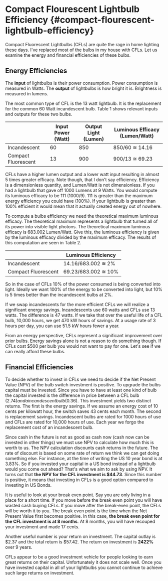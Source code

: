 # Compact Flourescent Lightbulb Efficiency {#compact-flourescent-lightbulb-efficiency}

Compact Fluorescent Lightbulbs (CFLs) are quite the rage in home
lighting these days. I've replaced most of the bulbs in my house with
CFLs. Let us examine the energy and financial efficiencies of these
bulbs.

## Energy Efficiencies

The <b>input</b> of lightbulbs is their power consumption. Power
consumption is measured in Watts. The <b>output</b> of lightbulbs is
how bright it is. Brightness is measured in lumens.

The most common type of CFL is the 13 watt lightbulb. It is the
replacement for the common 60 Watt incandescent bulb. Table 1 shows
relevant inputs and outputs for these two bulbs.

|                     | Input Power (Watt) | Output Light (Lumen) | Luminous Efficacy (Lumen/Watt) |
|---------------------|--------------------|----------------------|--------------------------------|
| Incandescent        | 60                 | 850                  | 850/60 ≅ 14.16                 |
| Compact Fluorescent | 13                 | 900                  | 900/13 ≅ 69.23                 |

CFLs have a higher lumen output and a lower watt input resulting in
almost 5 times greater efficacy. Note though, that I don't say
efficiency. Efficiency is a dimensionless quantity, and Lumen/Watt is
not dimensionless. If you had a lightbulb that gave off 1000 Lumens at
9 Watts. You would compute its luminous efficacy to be 111
(1000/9). 111 is greater than the maximum energy efficiency you could
have (100%). If your lightbulb is greater than 100% efficient it would
mean that it actually created energy out of nowhere.

To compute a bulbs efficiency we need the theoretical maximum luminous
efficacy. The theoretical maximum represents a lightbulb that turned
all of its power into visible light photons. The theoretical maximum
luminous efficacy is 683.002 Lumen/Watt. Give this, the luminous
efficiency is given by the luminous efficacy divided by the maximum
efficacy. The results of this computation are seen in Table 2.


|                     | Luminous Efficiency |
|---------------------|---------------------|
| Incandescent        | 14.16/683.002 ≅ 2%  |
| Compact Fluorescent | 69.23/683.002 ≅ 10% |

So in the case of CFLs 10% of the power consumed is being converted
into light. Ideally we want 100% of the energy to be converted into
light, but 10% is 5 times better than the incandescent bulbs at 2%.

If we swap incandescents for the more efficient CFLs we will realize a
significant energy savings. Incandescents use 60 watts and CFLs use 13
watts. The difference is 47 watts. If we take that over the useful
life of a CFL bulb, 10,000 hours, we get 470 kW hours of savings. At a
usage rate of 3 hours per day, you can use 51.5 kW hours fewer a year.

From an energy perspective, CFLs represent a significant improvement
over prior bulbs. Energy savings alone is not a reason to do something
though. If CFLs cost $500 per bulb you would not want to pay for
one. Let's see if we can really afford these bulbs.


## Financial Efficiencies

To decide whether to invest in CFLs we need to decide if the Net
Present Value (NPV) of the bulb switch investment is positive. To
upgrade the bulbs capital must be invested. Since you have to have at
least one kind of bulb the capital invested is the difference in price
between a CFL bulb ($2.74) and a incandescent bulb ($0.36). This
investment yields two distinct returns. The first is the energy
savings. If we assume an energy cost of 10 cents per kilowatt hour,
the switch saves 43 cents each month. The second is replacement
savings. Incandescent bulbs are rated for 1000 hours of use and CFLs
are rated for 10,000 hours of use. Each year we forgo the replacement
cost of an incandescent bulb.

Since cash in the future is not as good as cash now (cash now can be
invested in other things) we must use NPV to calculate how much this
is worth to us. The NPV calculation discounts cash returns in the
future. The rate of discount is based on some rate of return we think
we can get doing something else. For instance, at the time of writing
the US 10 year bond is at 3.83%. So if you invested your capital in a
US bond instead of a lightbulb would you come out ahead? That's what
we aim to ask by using NPV. It turns out that <b>the NPV for the CFL
investment is $44.73</b>. Since this number is positive, it means that
investing in CFLs is a good option compared to investing in US Bonds.

It is useful to look at your break even point. Say you are only living
in a place for a short time. If you move before the break even point
you will have wasted cash buying CFLs. If you move after the
break-even point, the CFLs will be worth it to you. The break even
point is the time when the Net Present Value first becomes
positive. In this case, <b>the break even point for the CFL investment
is at 8 months</b>. At 8 months, you will have recouped your
investment and made 17 cents.

Another useful number is your return on investment. The capital outlay
is $2.37 and the total return is $57.42. The return on investment is
<b>2422%</b> over 9 years.

CFLs appear to be a good investment vehicle for people looking to earn
great returns on their capital. Unfortunately it does not scale
well. Once you have invested capital in all of your lightbulbs you
cannot continue to achieve such large returns on investment.
